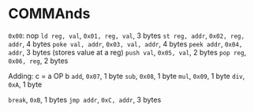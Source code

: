 # COMMAnds
`0x00`: nop
`ld reg, val`, `0x01, reg, val`, 3 bytes
`st reg, addr`, `0x02, reg, addr`, 4 bytes
`poke val, addr`, `0x03, val, addr`, 4 bytes
`peek addr`, `0x04, addr`, 3 bytes (stores value at a reg)
`push val`, `0x05, val`, 2 bytes
`pop reg`, `0x06, reg`, 2 bytes

Adding: c = a OP b
`add`, `0x07`, 1 byte
`sub`, `0x08`, 1 byte
`mul`, `0x09`, 1 byte
`div`, `0xA`, 1 byte

`break`, `0xB`, 1 bytes
`jmp addr`, `0xC, addr`, 3 bytes
